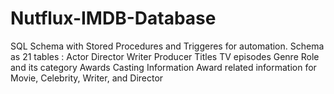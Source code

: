 # Nutflux-IMDB-Database
SQL Schema with Stored Procedures and Triggeres for automation.
Schema as 21 tables : 
Actor
Director
Writer
Producer
Titles
TV episodes
Genre
Role and its category
Awards
Casting Information
Award related information for Movie, Celebrity, Writer, and Director
